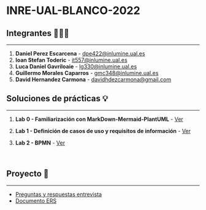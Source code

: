 # INRE-UAL-BLANCO-2022

## **Integrantes** 🙋🏽‍♂️
---
1. **Daniel Perez Escarcena**  - dpe422@inlumine.ual.es
2. **Ioan Stefan Toderic** - it557@inlumine.ual.es
3. **Luca Daniel Gavriloaie** - lg330@inlumine.ual.es
4. **Guillermo Morales Caparros** - gmc348@inlumine.ual.es
5. **David Hernandez Carmona** - davidhdezcarmona@gmail.com

## **Soluciones de prácticas** 💡

---

1. **Lab 0 - Familiarización con MarkDown-Mermaid-PlantUML** - [Ver](/lab0/lab0.md)

2. **Lab 1 - Definición de casos de uso y requisitos de información** - [Ver](/lab1/lab1.md)

3. **Lab 2 - BPMN** - [Ver](/lab2/lab2.md)

<br>

## **Proyecto** 📓
---
* [Preguntas y respuestas entrevista](/Proyecto/Preguntas%20y%20respuestas%20entrevista.pdf)
* [Documento ERS](/Proyecto/ERS.pdf) 
